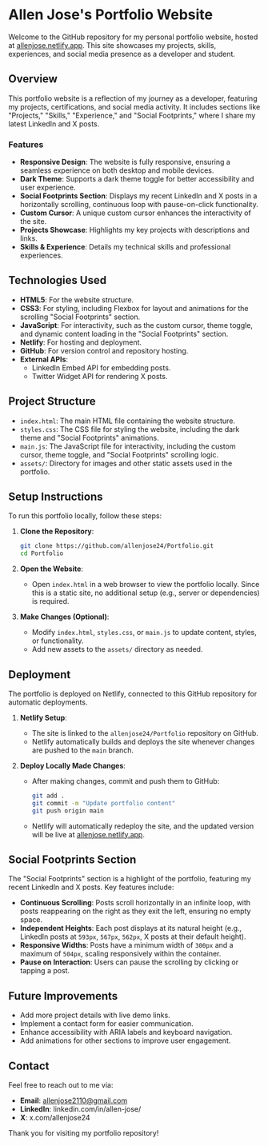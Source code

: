 # Allen Jose's Portfolio Website

Welcome to the GitHub repository for my personal portfolio website, hosted at [allenjose.netlify.app](https://allenjose.netlify.app). This site showcases my projects, skills, experiences, and social media presence as a developer and student.

## Overview

This portfolio website is a reflection of my journey as a developer, featuring my projects, certifications, and social media activity. It includes sections like "Projects," "Skills," "Experience," and "Social Footprints," where I share my latest LinkedIn and X posts.

### Features

- **Responsive Design**: The website is fully responsive, ensuring a seamless experience on both desktop and mobile devices.
- **Dark Theme**: Supports a dark theme toggle for better accessibility and user experience.
- **Social Footprints Section**: Displays my recent LinkedIn and X posts in a horizontally scrolling, continuous loop with pause-on-click functionality.
- **Custom Cursor**: A unique custom cursor enhances the interactivity of the site.
- **Projects Showcase**: Highlights my key projects with descriptions and links.
- **Skills & Experience**: Details my technical skills and professional experiences.

## Technologies Used

- **HTML5**: For the website structure.
- **CSS3**: For styling, including Flexbox for layout and animations for the scrolling "Social Footprints" section.
- **JavaScript**: For interactivity, such as the custom cursor, theme toggle, and dynamic content loading in the "Social Footprints" section.
- **Netlify**: For hosting and deployment.
- **GitHub**: For version control and repository hosting.
- **External APIs**: 
  - LinkedIn Embed API for embedding posts.
  - Twitter Widget API for rendering X posts.

## Project Structure

- `index.html`: The main HTML file containing the website structure.
- `styles.css`: The CSS file for styling the website, including the dark theme and "Social Footprints" animations.
- `main.js`: The JavaScript file for interactivity, including the custom cursor, theme toggle, and "Social Footprints" scrolling logic.
- `assets/`: Directory for images and other static assets used in the portfolio.

## Setup Instructions

To run this portfolio locally, follow these steps:

1. **Clone the Repository**:
   ```bash
   git clone https://github.com/allenjose24/Portfolio.git
   cd Portfolio
   ```

2. **Open the Website**:
   - Open `index.html` in a web browser to view the portfolio locally. Since this is a static site, no additional setup (e.g., server or dependencies) is required.

3. **Make Changes (Optional)**:
   - Modify `index.html`, `styles.css`, or `main.js` to update content, styles, or functionality.
   - Add new assets to the `assets/` directory as needed.

## Deployment

The portfolio is deployed on Netlify, connected to this GitHub repository for automatic deployments.

1. **Netlify Setup**:
   - The site is linked to the `allenjose24/Portfolio` repository on GitHub.
   - Netlify automatically builds and deploys the site whenever changes are pushed to the `main` branch.

2. **Deploy Locally Made Changes**:
   - After making changes, commit and push them to GitHub:
     ```bash
     git add .
     git commit -m "Update portfolio content"
     git push origin main
     ```
   - Netlify will automatically redeploy the site, and the updated version will be live at [allenjose.netlify.app](https://allenjose.netlify.app).

## Social Footprints Section

The "Social Footprints" section is a highlight of the portfolio, featuring my recent LinkedIn and X posts. Key features include:
- **Continuous Scrolling**: Posts scroll horizontally in an infinite loop, with posts reappearing on the right as they exit the left, ensuring no empty space.
- **Independent Heights**: Each post displays at its natural height (e.g., LinkedIn posts at `593px`, `567px`, `562px`, X posts at their default height).
- **Responsive Widths**: Posts have a minimum width of `300px` and a maximum of `504px`, scaling responsively within the container.
- **Pause on Interaction**: Users can pause the scrolling by clicking or tapping a post.

## Future Improvements

- Add more project details with live demo links.
- Implement a contact form for easier communication.
- Enhance accessibility with ARIA labels and keyboard navigation.
- Add animations for other sections to improve user engagement.

## Contact

Feel free to reach out to me via:
- **Email**: allenjose2110@gmail.com
- **LinkedIn**: linkedin.com/in/allen-jose/ 
- **X**: x.com/allenjose24

Thank you for visiting my portfolio repository!
